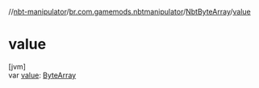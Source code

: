 //[nbt-manipulator](../../../index.md)/[br.com.gamemods.nbtmanipulator](../index.md)/[NbtByteArray](index.md)/[value](value.md)

# value

[jvm]\
var [value](value.md): [ByteArray](https://kotlinlang.org/api/latest/jvm/stdlib/kotlin/-byte-array/index.html)
